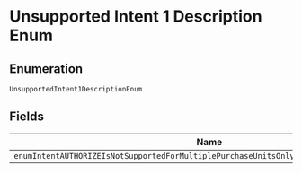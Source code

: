 
# Unsupported Intent 1 Description Enum

## Enumeration

`UnsupportedIntent1DescriptionEnum`

## Fields

| Name |
|  --- |
| `enumIntentAUTHORIZEIsNotSupportedForMultiplePurchaseUnitsOnlyIntentCAPTUREIsSupported` |

